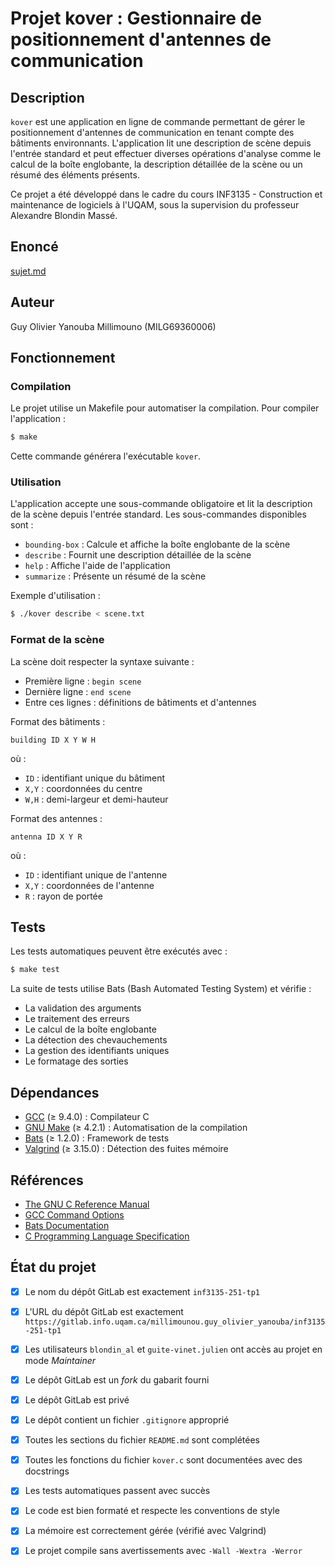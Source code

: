 # Projet kover : Gestionnaire de positionnement d'antennes de communication

## Description

`kover` est une application en ligne de commande permettant de gérer le positionnement d'antennes de communication en tenant compte des bâtiments environnants. L'application lit une description de scène depuis l'entrée standard et peut effectuer diverses opérations d'analyse comme le calcul de la boîte englobante, la description détaillée de la scène ou un résumé des éléments présents.

Ce projet a été développé dans le cadre du cours INF3135 - Construction et maintenance de logiciels à l'UQAM, sous la supervision du professeur Alexandre Blondin Massé.

## Enoncé

[sujet.md](https://gitlab.info.uqam.ca/millimounou.guy_olivier_yanouba/inf3135-251-tp1/-/blob/master/sujet.md?ref_type=heads)

## Auteur

Guy Olivier Yanouba Millimouno (MILG69360006)

## Fonctionnement

### Compilation

Le projet utilise un Makefile pour automatiser la compilation. Pour compiler l'application :

```sh
$ make
```

Cette commande générera l'exécutable `kover`.

### Utilisation

L'application accepte une sous-commande obligatoire et lit la description de la scène depuis l'entrée standard. Les sous-commandes disponibles sont :

* `bounding-box` : Calcule et affiche la boîte englobante de la scène
* `describe` : Fournit une description détaillée de la scène
* `help` : Affiche l'aide de l'application
* `summarize` : Présente un résumé de la scène

Exemple d'utilisation :
```sh
$ ./kover describe < scene.txt
```

### Format de la scène

La scène doit respecter la syntaxe suivante :
* Première ligne : `begin scene`
* Dernière ligne : `end scene`
* Entre ces lignes : définitions de bâtiments et d'antennes

Format des bâtiments :
```
building ID X Y W H
```
où :
* `ID` : identifiant unique du bâtiment
* `X,Y` : coordonnées du centre
* `W,H` : demi-largeur et demi-hauteur

Format des antennes :
```
antenna ID X Y R
```
où :
* `ID` : identifiant unique de l'antenne
* `X,Y` : coordonnées de l'antenne
* `R` : rayon de portée

## Tests

Les tests automatiques peuvent être exécutés avec :

```sh
$ make test
```

La suite de tests utilise Bats (Bash Automated Testing System) et vérifie :
* La validation des arguments
* Le traitement des erreurs
* Le calcul de la boîte englobante
* La détection des chevauchements
* La gestion des identifiants uniques
* Le formatage des sorties

## Dépendances

* [GCC](https://gcc.gnu.org/) (≥ 9.4.0) : Compilateur C
* [GNU Make](https://www.gnu.org/software/make/) (≥ 4.2.1) : Automatisation de la compilation
* [Bats](https://github.com/bats-core/bats-core) (≥ 1.2.0) : Framework de tests
* [Valgrind](https://valgrind.org/) (≥ 3.15.0) : Détection des fuites mémoire

## Références

* [The GNU C Reference Manual](https://www.gnu.org/software/gnu-c-manual/)
* [GCC Command Options](https://gcc.gnu.org/onlinedocs/gcc/Invoking-GCC.html)
* [Bats Documentation](https://bats-core.readthedocs.io/)
* [C Programming Language Specification](https://www.iso.org/standard/74528.html)

## État du projet

* [X] Le nom du dépôt GitLab est exactement `inf3135-251-tp1`
* [X] L'URL du dépôt GitLab est exactement `https://gitlab.info.uqam.ca/millimounou.guy_olivier_yanouba/inf3135-251-tp1`
* [X] Les utilisateurs `blondin_al` et `guite-vinet.julien` ont accès au projet en mode *Maintainer*
* [X] Le dépôt GitLab est un *fork* du gabarit fourni
* [X] Le dépôt GitLab est privé
* [X] Le dépôt contient un fichier `.gitignore` approprié
* [X] Toutes les sections du fichier `README.md` sont complétées
* [X] Toutes les fonctions du fichier `kover.c` sont documentées avec des docstrings
* [X] Les tests automatiques passent avec succès
* [X] Le code est bien formaté et respecte les conventions de style
* [X] La mémoire est correctement gérée (vérifié avec Valgrind)
* [X] Le projet compile sans avertissements avec `-Wall -Wextra -Werror`

